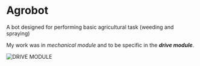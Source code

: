 # Agrobot
A bot designed for performing basic agricultural task (weeding and spraying)

My work was in _mechanical module_ and to be specific in the _**drive module**_. 

![DRIVE MODULE]()
